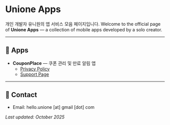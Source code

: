 # Unione Apps  
개인 개발자 유니원의 앱 서비스 모음 페이지입니다.
Welcome to the official page of **Unione Apps** — a collection of mobile apps developed by a solo creator.

---

## 📱 Apps
- **CouponPlace** — 쿠폰 관리 및 만료 알림 앱
  - [Privacy Policy](https://hyperbora.github.io/unione/coupon-place/privacy-policy)
  - [Support Page](https://hyperbora.github.io/unione/coupon-place/support)

---

## 📧 Contact
- Email: hello.unione [at] gmail [dot] com

_Last updated: October 2025_
